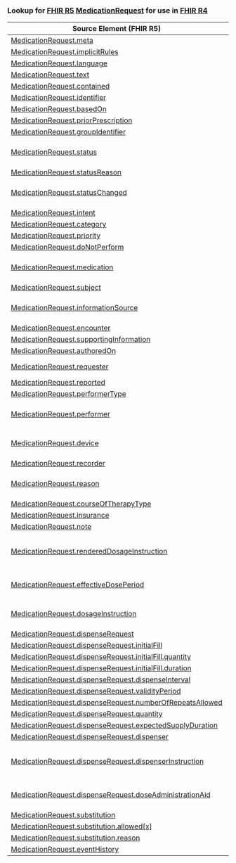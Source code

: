 ### Lookup for [FHIR R5](https://hl7.org/fhir/R5/) [MedicationRequest](https://hl7.org/fhir/R5/MedicationRequest.html) for use in [FHIR R4](https://hl7.org/fhir/R4/)

| Source Element (FHIR R5) | Usage | Target |
| -------------- | ----- | ------ |
| [MedicationRequest.meta](https://hl7.org/fhir/R5/MedicationRequest.html#resource) | `UseElementSameName` | [MedicationRequest.meta](https://hl7.org/fhir/R4/MedicationRequest.html#resource) |
| [MedicationRequest.implicitRules](https://hl7.org/fhir/R5/MedicationRequest.html#resource) | `UseElementSameName` | [MedicationRequest.implicitRules](https://hl7.org/fhir/R4/MedicationRequest.html#resource) |
| [MedicationRequest.language](https://hl7.org/fhir/R5/MedicationRequest.html#resource) | `UseElementSameName` | [MedicationRequest.language](https://hl7.org/fhir/R4/MedicationRequest.html#resource) |
| [MedicationRequest.text](https://hl7.org/fhir/R5/MedicationRequest.html#resource) | `UseElementSameName` | [MedicationRequest.text](https://hl7.org/fhir/R4/MedicationRequest.html#resource) |
| [MedicationRequest.contained](https://hl7.org/fhir/R5/MedicationRequest.html#resource) | `UseElementSameName` | [MedicationRequest.contained](https://hl7.org/fhir/R4/MedicationRequest.html#resource) |
| [MedicationRequest.identifier](https://hl7.org/fhir/R5/MedicationRequest.html#resource) | `UseElementSameName` | [MedicationRequest.identifier](https://hl7.org/fhir/R4/MedicationRequest.html#resource) |
| [MedicationRequest.basedOn](https://hl7.org/fhir/R5/MedicationRequest.html#resource) | `UseElementSameName` | [MedicationRequest.basedOn](https://hl7.org/fhir/R4/MedicationRequest.html#resource) |
| [MedicationRequest.priorPrescription](https://hl7.org/fhir/R5/MedicationRequest.html#resource) | `UseElementSameName` | [MedicationRequest.priorPrescription](https://hl7.org/fhir/R4/MedicationRequest.html#resource) |
| [MedicationRequest.groupIdentifier](https://hl7.org/fhir/R5/MedicationRequest.html#resource) | `UseElementSameName` | [MedicationRequest.groupIdentifier](https://hl7.org/fhir/R4/MedicationRequest.html#resource) |
| [MedicationRequest.status](https://hl7.org/fhir/R5/MedicationRequest.html#resource) | `UseExtension` | [http://hl7.org/fhir/5.0/StructureDefinition/extension-MedicationRequest.status](StructureDefinition-ext-R5-MedicationRequest.status.html) |
| [MedicationRequest.statusReason](https://hl7.org/fhir/R5/MedicationRequest.html#resource) | `UseElementSameName` | [MedicationRequest.statusReason](https://hl7.org/fhir/R4/MedicationRequest.html#resource) |
| [MedicationRequest.statusChanged](https://hl7.org/fhir/R5/MedicationRequest.html#resource) | `UseExtension` | [http://hl7.org/fhir/5.0/StructureDefinition/extension-MedicationRequest.statusChanged](StructureDefinition-ext-R5-MedicationRequest.statusChanged.html) |
| [MedicationRequest.intent](https://hl7.org/fhir/R5/MedicationRequest.html#resource) | `UseElementSameName` | [MedicationRequest.intent](https://hl7.org/fhir/R4/MedicationRequest.html#resource) |
| [MedicationRequest.category](https://hl7.org/fhir/R5/MedicationRequest.html#resource) | `UseElementSameName` | [MedicationRequest.category](https://hl7.org/fhir/R4/MedicationRequest.html#resource) |
| [MedicationRequest.priority](https://hl7.org/fhir/R5/MedicationRequest.html#resource) | `UseElementSameName` | [MedicationRequest.priority](https://hl7.org/fhir/R4/MedicationRequest.html#resource) |
| [MedicationRequest.doNotPerform](https://hl7.org/fhir/R5/MedicationRequest.html#resource) | `UseElementSameName` | [MedicationRequest.doNotPerform](https://hl7.org/fhir/R4/MedicationRequest.html#resource) |
| [MedicationRequest.medication](https://hl7.org/fhir/R5/MedicationRequest.html#resource) | `UseExtension` | [http://hl7.org/fhir/5.0/StructureDefinition/extension-MedicationRequest.medication](StructureDefinition-ext-R5-MedicationRequest.medication.html) |
| [MedicationRequest.subject](https://hl7.org/fhir/R5/MedicationRequest.html#resource) | `UseElementSameName` | [MedicationRequest.subject](https://hl7.org/fhir/R4/MedicationRequest.html#resource) |
| [MedicationRequest.informationSource](https://hl7.org/fhir/R5/MedicationRequest.html#resource) | `UseExtension` | [http://hl7.org/fhir/5.0/StructureDefinition/extension-MedicationRequest.informationSource](StructureDefinition-ext-R5-MedicationRequest.informationSource.html) |
| [MedicationRequest.encounter](https://hl7.org/fhir/R5/MedicationRequest.html#resource) | `UseElementSameName` | [MedicationRequest.encounter](https://hl7.org/fhir/R4/MedicationRequest.html#resource) |
| [MedicationRequest.supportingInformation](https://hl7.org/fhir/R5/MedicationRequest.html#resource) | `UseElementSameName` | [MedicationRequest.supportingInformation](https://hl7.org/fhir/R4/MedicationRequest.html#resource) |
| [MedicationRequest.authoredOn](https://hl7.org/fhir/R5/MedicationRequest.html#resource) | `UseElementSameName` | [MedicationRequest.authoredOn](https://hl7.org/fhir/R4/MedicationRequest.html#resource) |
| [MedicationRequest.requester](https://hl7.org/fhir/R5/MedicationRequest.html#resource) | `UseOneOf` | [MedicationRequest.requester](https://hl7.org/fhir/R4/MedicationRequest.html#resource)<br />[MedicationRequest.requester](https://hl7.org/fhir/R4/MedicationRequest.html#resource) |
| [MedicationRequest.reported](https://hl7.org/fhir/R5/MedicationRequest.html#resource) | `UseElementRenamed` | [MedicationRequest.reported[x]](https://hl7.org/fhir/R4/MedicationRequest.html#resource) |
| [MedicationRequest.performerType](https://hl7.org/fhir/R5/MedicationRequest.html#resource) | `UseElementSameName` | [MedicationRequest.performerType](https://hl7.org/fhir/R4/MedicationRequest.html#resource) |
| [MedicationRequest.performer](https://hl7.org/fhir/R5/MedicationRequest.html#resource) | `UseExtension` | [http://hl7.org/fhir/5.0/StructureDefinition/extension-MedicationRequest.performer](StructureDefinition-ext-R5-MedicationRequest.performer.html) |
| [MedicationRequest.device](https://hl7.org/fhir/R5/MedicationRequest.html#resource) | `UseExtension` | [http://hl7.org/fhir/5.0/StructureDefinition/extension-MedicationRequest.device](StructureDefinition-ext-R5-MedicationRequest.device.html) |
| [MedicationRequest.recorder](https://hl7.org/fhir/R5/MedicationRequest.html#resource) | `UseElementSameName` | [MedicationRequest.recorder](https://hl7.org/fhir/R4/MedicationRequest.html#resource) |
| [MedicationRequest.reason](https://hl7.org/fhir/R5/MedicationRequest.html#resource) | `UseExtension` | [http://hl7.org/fhir/5.0/StructureDefinition/extension-MedicationRequest.reason](StructureDefinition-ext-R5-MedicationRequest.reason.html) |
| [MedicationRequest.courseOfTherapyType](https://hl7.org/fhir/R5/MedicationRequest.html#resource) | `UseElementSameName` | [MedicationRequest.courseOfTherapyType](https://hl7.org/fhir/R4/MedicationRequest.html#resource) |
| [MedicationRequest.insurance](https://hl7.org/fhir/R5/MedicationRequest.html#resource) | `UseElementSameName` | [MedicationRequest.insurance](https://hl7.org/fhir/R4/MedicationRequest.html#resource) |
| [MedicationRequest.note](https://hl7.org/fhir/R5/MedicationRequest.html#resource) | `UseElementSameName` | [MedicationRequest.note](https://hl7.org/fhir/R4/MedicationRequest.html#resource) |
| [MedicationRequest.renderedDosageInstruction](https://hl7.org/fhir/R5/MedicationRequest.html#resource) | `UseExtension` | [http://hl7.org/fhir/5.0/StructureDefinition/extension-MedicationRequest.renderedDosageInstruction](StructureDefinition-ext-R5-MedicationRequest.renderedDosageInstruction.html) |
| [MedicationRequest.effectiveDosePeriod](https://hl7.org/fhir/R5/MedicationRequest.html#resource) | `UseExtension` | [http://hl7.org/fhir/5.0/StructureDefinition/extension-MedicationRequest.effectiveDosePeriod](StructureDefinition-ext-R5-MedicationRequest.effectiveDosePeriod.html) |
| [MedicationRequest.dosageInstruction](https://hl7.org/fhir/R5/MedicationRequest.html#resource) | `UseExtension` | [http://hl7.org/fhir/5.0/StructureDefinition/extension-MedicationRequest.dosageInstruction](StructureDefinition-ext-R5-MedicationRequest.dosageInstruction.html) |
| [MedicationRequest.dispenseRequest](https://hl7.org/fhir/R5/MedicationRequest.html#resource) | `UseElementSameName` | [MedicationRequest.dispenseRequest](https://hl7.org/fhir/R4/MedicationRequest.html#resource) |
| [MedicationRequest.dispenseRequest.initialFill](https://hl7.org/fhir/R5/MedicationRequest.html#resource) | `UseElementSameName` | [MedicationRequest.dispenseRequest.initialFill](https://hl7.org/fhir/R4/MedicationRequest.html#resource) |
| [MedicationRequest.dispenseRequest.initialFill.quantity](https://hl7.org/fhir/R5/MedicationRequest.html#resource) | `UseElementSameName` | [MedicationRequest.dispenseRequest.initialFill.quantity](https://hl7.org/fhir/R4/MedicationRequest.html#resource) |
| [MedicationRequest.dispenseRequest.initialFill.duration](https://hl7.org/fhir/R5/MedicationRequest.html#resource) | `UseElementSameName` | [MedicationRequest.dispenseRequest.initialFill.duration](https://hl7.org/fhir/R4/MedicationRequest.html#resource) |
| [MedicationRequest.dispenseRequest.dispenseInterval](https://hl7.org/fhir/R5/MedicationRequest.html#resource) | `UseElementSameName` | [MedicationRequest.dispenseRequest.dispenseInterval](https://hl7.org/fhir/R4/MedicationRequest.html#resource) |
| [MedicationRequest.dispenseRequest.validityPeriod](https://hl7.org/fhir/R5/MedicationRequest.html#resource) | `UseElementSameName` | [MedicationRequest.dispenseRequest.validityPeriod](https://hl7.org/fhir/R4/MedicationRequest.html#resource) |
| [MedicationRequest.dispenseRequest.numberOfRepeatsAllowed](https://hl7.org/fhir/R5/MedicationRequest.html#resource) | `UseElementSameName` | [MedicationRequest.dispenseRequest.numberOfRepeatsAllowed](https://hl7.org/fhir/R4/MedicationRequest.html#resource) |
| [MedicationRequest.dispenseRequest.quantity](https://hl7.org/fhir/R5/MedicationRequest.html#resource) | `UseElementSameName` | [MedicationRequest.dispenseRequest.quantity](https://hl7.org/fhir/R4/MedicationRequest.html#resource) |
| [MedicationRequest.dispenseRequest.expectedSupplyDuration](https://hl7.org/fhir/R5/MedicationRequest.html#resource) | `UseElementSameName` | [MedicationRequest.dispenseRequest.expectedSupplyDuration](https://hl7.org/fhir/R4/MedicationRequest.html#resource) |
| [MedicationRequest.dispenseRequest.dispenser](https://hl7.org/fhir/R5/MedicationRequest.html#resource) | `UseElementRenamed` | [MedicationRequest.dispenseRequest.performer](https://hl7.org/fhir/R4/MedicationRequest.html#resource) |
| [MedicationRequest.dispenseRequest.dispenserInstruction](https://hl7.org/fhir/R5/MedicationRequest.html#resource) | `UseExtension` | [http://hl7.org/fhir/5.0/StructureDefinition/extension-MedicationRequest.dispenseRequest.dispenserInstruction](StructureDefinition-ext-R5-MedicationRequest.di.dispenserInstruction.html) |
| [MedicationRequest.dispenseRequest.doseAdministrationAid](https://hl7.org/fhir/R5/MedicationRequest.html#resource) | `UseExtension` | [http://hl7.org/fhir/5.0/StructureDefinition/extension-MedicationRequest.dispenseRequest.doseAdministrationAid](StructureDefinition-ext-R5-MedicationRequest.di.dMR.html) |
| [MedicationRequest.substitution](https://hl7.org/fhir/R5/MedicationRequest.html#resource) | `UseElementSameName` | [MedicationRequest.substitution](https://hl7.org/fhir/R4/MedicationRequest.html#resource) |
| [MedicationRequest.substitution.allowed[x]](https://hl7.org/fhir/R5/MedicationRequest.html#resource) | `UseElementSameName` | [MedicationRequest.substitution.allowed[x]](https://hl7.org/fhir/R4/MedicationRequest.html#resource) |
| [MedicationRequest.substitution.reason](https://hl7.org/fhir/R5/MedicationRequest.html#resource) | `UseElementSameName` | [MedicationRequest.substitution.reason](https://hl7.org/fhir/R4/MedicationRequest.html#resource) |
| [MedicationRequest.eventHistory](https://hl7.org/fhir/R5/MedicationRequest.html#resource) | `UseElementSameName` | [MedicationRequest.eventHistory](https://hl7.org/fhir/R4/MedicationRequest.html#resource) |
